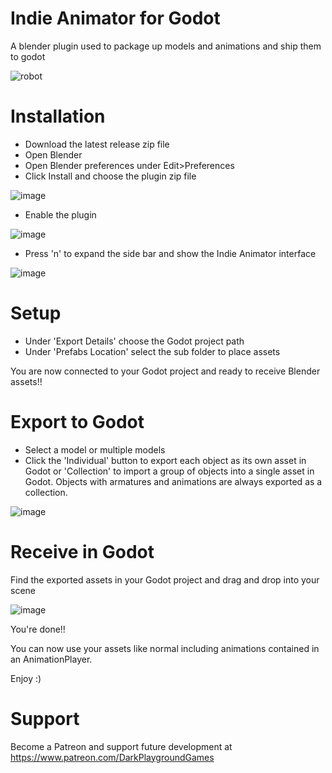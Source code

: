 # Indie Animator for Godot

A blender plugin used to package up models and animations and ship them to godot

![robot](https://github.com/darkplaygroundgames/indie-animator-godot/assets/145277499/427d4771-fd17-4379-8963-38b7940a10cf)

# Installation

- Download the latest release zip file
- Open Blender
- Open Blender preferences under Edit>Preferences
- Click Install and choose the plugin zip file

![image](https://github.com/darkplaygroundgames/indie-animator-godot/assets/145277499/6e206aae-07ba-4bd1-9372-2a0aa3ed5cb4)
- Enable the plugin

![image](https://github.com/darkplaygroundgames/indie-animator-godot/assets/145277499/0df2c8f7-632a-43f3-a5ce-dfd6e8fbdb2f)

- Press 'n' to expand the side bar and show the Indie Animator interface

![image](https://github.com/darkplaygroundgames/indie-animator-godot/assets/145277499/d00802f0-458c-4f11-a491-6654afb0fc8c)

# Setup

- Under 'Export Details' choose the Godot project path
- Under 'Prefabs Location' select the sub folder to place assets

You are now connected to your Godot project and ready to receive Blender assets!!

# Export to Godot

- Select a model or multiple models
- Click the 'Individual' button to export each object as its own asset in Godot or 'Collection' to import a group of objects into a single asset in Godot.  Objects with armatures and animations are always exported as a collection.

![image](https://github.com/darkplaygroundgames/indie-animator-godot/assets/145277499/b3e9a36c-1b55-46db-b58e-a03d864edb58)

# Receive in Godot

Find the exported assets in your Godot project and drag and drop into your scene

![image](https://github.com/darkplaygroundgames/indie-animator-godot/assets/145277499/5c5266a6-0416-41a4-b057-ea7d59a343cf)

You're done!!

You can now use your assets like normal including animations contained in an AnimationPlayer.

Enjoy :)

# Support

Become a Patreon and support future development at https://www.patreon.com/DarkPlaygroundGames
